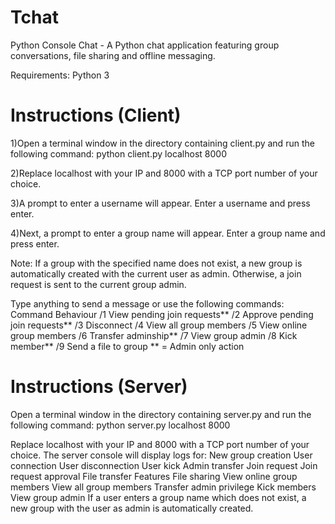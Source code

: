 # Tchat

Python Console Chat - A Python chat application featuring group conversations, file sharing and offline messaging.

Requirements:
  Python 3
  
# Instructions (Client)
1)Open a terminal window in the directory containing client.py and run the following command:
  python client.py localhost 8000

2)Replace localhost with your IP and 8000 with a TCP port number of your choice.

3)A prompt to enter a username will appear. Enter a username and press enter.

4)Next, a prompt to enter a group name will appear. Enter a group name and press enter.

Note:
If a group with the specified name does not exist, a new group is automatically created with the current user as admin. Otherwise, a join request is sent to the current group admin.


Type anything to send a message or use the following commands:
Command	Behaviour
/1	View pending join requests**
/2	Approve pending join requests**
/3	Disconnect
/4	View all group members
/5	View online group members
/6	Transfer adminship**
/7	View group admin
/8	Kick member**
/9	Send a file to group
** = Admin only action	


# Instructions (Server)
Open a terminal window in the directory containing server.py and run the following command:
python server.py localhost 8000

Replace localhost with your IP and 8000 with a TCP port number of your choice.
The server console will display logs for:
New group creation
User connection
User disconnection
User kick
Admin transfer
Join request
Join request approval
File transfer
Features
File sharing
View online group members
View all group members
Transfer admin privilege
Kick members
View group admin
If a user enters a group name which does not exist, a new group with the user as admin is automatically created.
